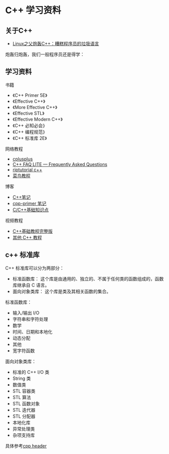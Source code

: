 # C++ 学习资料

## 关于C++

- [Linux之父炮轰C++：糟糕程序员的垃圾语言](http://blog.csdn.net/turingbook/article/details/1775488)

炮轰归炮轰，我们一般程序员还是得学：

## 学习资料

书籍

- 《C++ Primer 5E》
- 《Effective C++》
- 《More Effective C++》
- 《Effective STL》
- 《Effective Modern C++》
- 《C++ 必知必会》
- 《C++ 编程规范》
- 《C++ 标准库 2E》

网络教程

- [cplusplus](http://www.cplusplus.com/)
- [C++ FAQ LITE — Frequently Asked Questions](http://www.sunistudio.com/cppfaq/)
- [riptutorial c++](https://riptutorial.com/zh-CN/cplusplus)
- [菜鸟教程](http://www.runoob.com/cplusplus/)

博客

- [C++笔记](http://www.hahack.com/wiki/)
- [cpp-primer 笔记](https://r00tk1ts.github.io/tags/cpp-primer/)
- [C/C++基础知识点](https://blog.csdn.net/K346K346/category_9265704_2.html)

视频教程

- [C++基础教程完整版](http://yun.itheima.com/course/275.html)
- [其他 C++ 教程](http://yun.itheima.com/course/c55.html?hm)

## c++ 标准库

C++ 标准库可以分为两部分：

- 标准函数库： 这个库是由通用的、独立的、不属于任何类的函数组成的，函数库继承自 C 语言。
- 面向对象类库： 这个库是类及其相关函数的集合。

标准函数库：

- 输入/输出 I/O
- 字符串和字符处理
- 数学
- 时间、日期和本地化
- 动态分配
- 其他
- 宽字符函数

面向对象类库：

- 标准的 C++ I/O 类
- String 类
- 数值类
- STL 容器类
- STL 算法
- STL 函数对象
- STL 迭代器
- STL 分配器
- 本地化库
- 异常处理类
- 杂项支持库

具体参考[cpp header](http://zh.cppreference.com/w/cpp/header)
